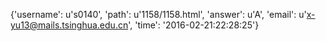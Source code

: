 {'username': u's0140', 'path': u'1158/1158.html', 'answer': u'A', 'email': u'x-yu13@mails.tsinghua.edu.cn', 'time': '2016-02-21:22:28:25'}